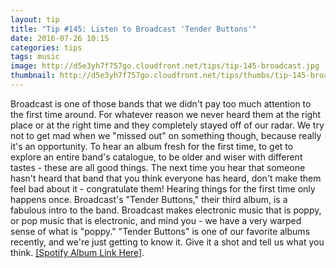 ```yaml
---
layout: tip
title: "Tip #145: Listen to Broadcast 'Tender Buttons'"
date: 2016-07-26 10:15
categories: tips
tags: music
image: http://d5e3yh7f757go.cloudfront.net/tips/tip-145-broadcast.jpg
thumbnail: http://d5e3yh7f757go.cloudfront.net/tips/thumbs/tip-145-broadcast.jpg
---
```

Broadcast is one of those bands that we didn't pay too much attention to the first time around. For whatever reason we never heard them at the right place or at the right time and they completely stayed off of our radar. We try not to get mad when we "missed out" on something though, because really it's an opportunity. To hear an album fresh for the first time, to get to explore an entire band's catalogue, to be older and wiser with different tastes - these are all good things. The next time you hear that someone hasn't heard that band that you think everyone has heard, don't make them feel bad about it - congratulate them! Hearing things for the first time only happens once. Broadcast's "Tender Buttons," their third album, is a fabulous intro to the band. Broadcast makes electronic music that is poppy, or pop music that is electronic, and mind you - we have a very warped sense of what is "poppy." "Tender Buttons" is one of our favorite albums recently, and we're just getting to know it. Give it a shot and tell us what you think. <a href="https://open.spotify.com/album/28RiDrxACWNtbrUNy9Ks1X">[Spotify Album Link Here]</a>.
